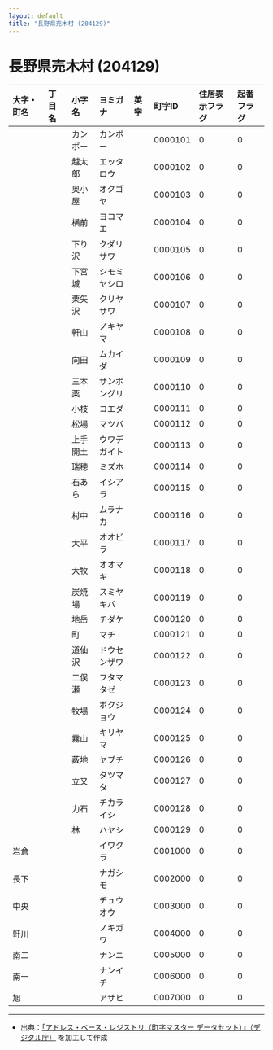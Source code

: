 ```yaml
---
layout: default
title: "長野県売木村 (204129)"
---
```


# 長野県売木村 (204129)

| 大字・町名 | 丁目名 | 小字名 | ヨミガナ | 英字 | 町字ID | 住居表示フラグ | 起番フラグ |
|:---|:---|:---|:---|:---|:---|:---|:---|
|  |  | カンボー | カンボー |  | 0000101 | 0 | 0 |
|  |  | 越太郎 | エッタロウ |  | 0000102 | 0 | 0 |
|  |  | 奥小屋 | オクゴヤ |  | 0000103 | 0 | 0 |
|  |  | 横前 | ヨコマエ |  | 0000104 | 0 | 0 |
|  |  | 下り沢 | クダリサワ |  | 0000105 | 0 | 0 |
|  |  | 下宮城 | シモミヤシロ |  | 0000106 | 0 | 0 |
|  |  | 栗矢沢 | クリヤサワ |  | 0000107 | 0 | 0 |
|  |  | 軒山 | ノキヤマ |  | 0000108 | 0 | 0 |
|  |  | 向田 | ムカイダ |  | 0000109 | 0 | 0 |
|  |  | 三本栗 | サンボングリ |  | 0000110 | 0 | 0 |
|  |  | 小枝 | コエダ |  | 0000111 | 0 | 0 |
|  |  | 松場 | マツバ |  | 0000112 | 0 | 0 |
|  |  | 上手開土 | ウワデガイト |  | 0000113 | 0 | 0 |
|  |  | 瑞穂 | ミズホ |  | 0000114 | 0 | 0 |
|  |  | 石あら | イシアラ |  | 0000115 | 0 | 0 |
|  |  | 村中 | ムラナカ |  | 0000116 | 0 | 0 |
|  |  | 大平 | オオビラ |  | 0000117 | 0 | 0 |
|  |  | 大牧 | オオマキ |  | 0000118 | 0 | 0 |
|  |  | 炭焼場 | スミヤキバ |  | 0000119 | 0 | 0 |
|  |  | 地岳 | チダケ |  | 0000120 | 0 | 0 |
|  |  | 町 | マチ |  | 0000121 | 0 | 0 |
|  |  | 道仙沢 | ドウセンザワ |  | 0000122 | 0 | 0 |
|  |  | 二俣瀬 | フタマタゼ |  | 0000123 | 0 | 0 |
|  |  | 牧場 | ボクジョウ |  | 0000124 | 0 | 0 |
|  |  | 霧山 | キリヤマ |  | 0000125 | 0 | 0 |
|  |  | 薮地 | ヤブチ |  | 0000126 | 0 | 0 |
|  |  | 立又 | タツマタ |  | 0000127 | 0 | 0 |
|  |  | 力石 | チカライシ |  | 0000128 | 0 | 0 |
|  |  | 林 | ハヤシ |  | 0000129 | 0 | 0 |
| 岩倉 |  |  | イワクラ |  | 0001000 | 0 | 0 |
| 長下 |  |  | ナガシモ |  | 0002000 | 0 | 0 |
| 中央 |  |  | チュウオウ |  | 0003000 | 0 | 0 |
| 軒川 |  |  | ノキガワ |  | 0004000 | 0 | 0 |
| 南二 |  |  | ナンニ |  | 0005000 | 0 | 0 |
| 南一 |  |  | ナンイチ |  | 0006000 | 0 | 0 |
| 旭 |  |  | アサヒ |  | 0007000 | 0 | 0 |

---

- 出典：[「アドレス・ベース・レジストリ（町字マスター データセット）』（デジタル庁）](https://www.digital.go.jp/policies/base_registry_address/) を加工して作成